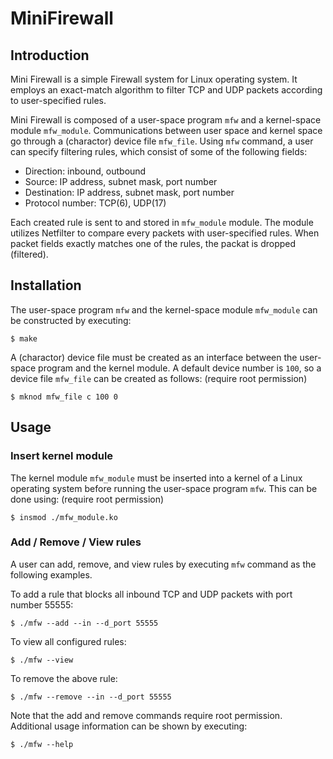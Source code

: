 # MiniFirewall
## Introduction
Mini Firewall is a simple Firewall system for Linux operating system. It employs an exact-match algorithm to filter TCP and UDP packets according to user-specified rules.

Mini Firewall is composed of a user-space program `mfw` and a kernel-space module `mfw_module`. Communications between user space and kernel space go through a (charactor) device file `mfw_file`. Using `mfw` command, a user can specify filtering rules, which consist of some of the following fields:
* Direction: inbound, outbound
* Source: IP address, subnet mask, port number
* Destination: IP address, subnet mask, port number
* Protocol number: TCP(6), UDP(17)

Each created rule is sent to and stored in `mfw_module` module. The module utilizes Netfilter to compare every packets with user-specified rules. When packet fields exactly matches one of the rules, the packat is dropped (filtered).

## Installation
The user-space program `mfw` and the kernel-space module `mfw_module` can be constructed by executing:
```
$ make
```
A (charactor) device file must be created as an interface between the user-space program and the kernel module. A default device number is `100`, so a device file `mfw_file` can be created as follows: (require root permission)
```
$ mknod mfw_file c 100 0
```

## Usage
### Insert kernel module
The kernel module `mfw_module` must be inserted into a kernel of a Linux operating system before running the user-space program `mfw`. This can be done using: (require root permission)
```
$ insmod ./mfw_module.ko
```
### Add / Remove / View rules
A user can add, remove, and view rules by executing `mfw` command as the following examples.

To add a rule that blocks all inbound TCP and UDP packets with port number 55555:
```
$ ./mfw --add --in --d_port 55555
```

To view all configured rules:
```
$ ./mfw --view
```

To remove the above rule:
```
$ ./mfw --remove --in --d_port 55555
```

Note that the add and remove commands require root permission. Additional usage information can be shown by executing:
```
$ ./mfw --help
```
